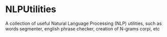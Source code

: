 # NLPUtilities
A collection of useful Natural Language Processing (NLP) utilities, such as words segmenter, english phrase checker, creation of N-grams corpi, etc
